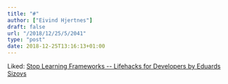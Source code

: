 ```yaml
---
title: "#"
author: ["Eivind Hjertnes"]
draft: false
url: "/2018/12/25/5/2041"
type: "post"
date: 2018-12-25T13:16:13+01:00
---
```


Liked: [Stop
Learning Frameworks -- Lifehacks for Developers by Eduards Sizovs](https://sizovs.net/2018/12/17/stop-learning-frameworks/)
